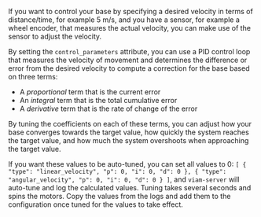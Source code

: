 If you want to control your base by specifying a desired velocity in terms of distance/time, for example 5 m/s, and you have a sensor, for example a wheel encoder, that measures the actual velocity, you can make use of the sensor to adjust the velocity.

By setting the `control_parameters` attribute, you can use a PID control loop that measures the velocity of movement and determines the difference or error from the desired velocity to compute a correction for the base based on three terms:

- A _proportional_ term that is the current error
- An _integral_ term that is the total cumulative error
- A _derivative_ term that is the rate of change of the error

By tuning the coefficients on each of these terms, you can adjust how your base converges towards the target value, how quickly the system reaches the target value, and how much the system overshoots when approaching the target value.

If you want these values to be auto-tuned, you can set all values to 0: `[ { "type": "linear_velocity", "p": 0, "i": 0, "d": 0 }, { "type": "angular_velocity", "p": 0, "i": 0, "d": 0 } ]`, and `viam-server` will auto-tune and log the calculated values.
Tuning takes several seconds and spins the motors.
Copy the values from the logs and add them to the configuration once tuned for the values to take effect.
